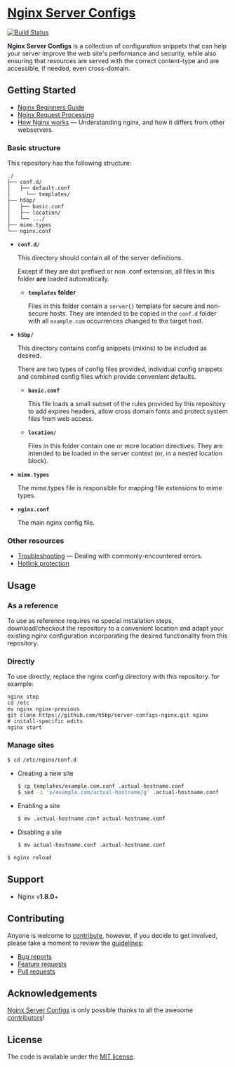 # [Nginx Server Configs](https://github.com/h5bp/server-configs-nginx)

[![Build Status](https://img.shields.io/travis/h5bp/server-configs-nginx/master.svg)](https://travis-ci.org/h5bp/server-configs-nginx)

**Nginx Server Configs** is a collection of configuration snippets that can help
your server improve the web site's performance and security, while also
ensuring that resources are served with the correct content-type and are
accessible, if needed, even cross-domain.


## Getting Started

* [Nginx Beginners Guide](https://nginx.org/en/docs/beginners_guide.html)
* [Nginx Request Processing](https://nginx.org/en/docs/http/request_processing.html)
* [How Nginx works](docs/getting-started.md) — Understanding nginx, and how it differs from other webservers.

### Basic structure

This repository has the following structure:

```
./
├── conf.d/
│   ├── default.conf
│	  └── templates/
├── h5bp/
│   ├── basic.conf
│   ├── location/
│   └── .../
├── mime.types
└── nginx.conf
```

* **`conf.d/`**

  This directory should contain all of the server definitions.
  
  Except if they are dot prefixed or non .conf extension, all files in this
  folder **are** loaded automatically.

  * **`templates` folder**

    Files in this folder contain a `server{}` template for secure and non-secure hosts.
    They are intended to be copied in the `conf.d` folder with all `example.com` 
    occurrences changed to the target host.

* **`h5bp/`**

  This directory contains config snippets (mixins) to be included as desired.
  
  There are two types of config files provided, individual config snippets and
  combined config files which provide convenient defaults.

  * **`basic.conf`**
  
    This file loads a small subset of the rules provided by this repository to add
    expires headers, allow cross domain fonts and protect system files from web
    access.

  * **`location/`**
  
    Files in this folder contain one or more location directives. They are intended
    to be loaded in the server context (or, in a nested location block).


* **`mime.types`**

  The mime.types file is responsible for mapping file extensions to mime types.

* **`nginx.conf`**

  The main nginx config file.

### Other resources

* [Troubleshooting](docs/troubleshooting.md) — Dealing with commonly-encountered errors.
* [Hotlink protection](docs/hotlink-protection.md)


## Usage

### As a reference

To use as reference requires no special installation steps, download/checkout the
repository to a convenient location and adapt your existing nginx configuration
incorporating the desired functionality from this repository.

### Directly

To use directly, replace the nginx config directory with this repository. for example:

```shell
nginx stop
cd /etc
mv nginx nginx-previous
git clone https://github.com/h5bp/server-configs-nginx.git nginx
# install-specific edits
nginx start
```

### Manage sites

```bash
$ cd /etc/nginx/conf.d
```

* Creating a new site
  ```bash
  $ cp templates/example.com.conf .actual-hostname.conf
  $ sed -i 's/example.com/actual-hostname/g' .actual-hostname.conf
  ```

* Enabling a site
  ```bash
  $ mv .actual-hostname.conf actual-hostname.conf
  ```
	
* Disabling a site
  ```bash
  $ mv actual-hostname.conf .actual-hostname.conf
  ```

```bash
$ nginx reload
```


## Support

 * Nginx v**1.8.0**+


## Contributing

Anyone is welcome to [contribute](.github/CONTRIBUTING.md),
however, if you decide to get involved, please take a moment to review
the [guidelines](.github/CONTRIBUTING.md):

* [Bug reports](.github/CONTRIBUTING.md#bugs)
* [Feature requests](.github/CONTRIBUTING.md#features)
* [Pull requests](.github/CONTRIBUTING.md#pull-requests)


## Acknowledgements

[Nginx Server Configs](https://github.com/h5bp/server-configs-nginx) is only possible thanks to all the awesome
[contributors](https://github.com/h5bp/server-configs-nginx/graphs/contributors)!


## License

The code is available under the [MIT license](LICENSE.txt).
